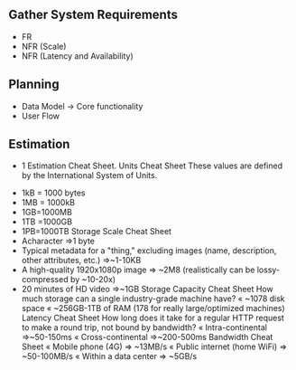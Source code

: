 ## Gather System Requirements
- FR
- NFR (Scale)
- NFR (Latency and Availability)

## Planning
- Data Model -> Core functionality
- User Flow

## Estimation
- 1 Estimation Cheat Sheet.
Units Cheat Sheet
These values are defined by the International System of Units.
* 1kB = 1000 bytes
* 1MB = 1000kB
* 1GB=1000MB
* 1TB =1000GB
* 1PB=1000TB
Storage Scale Cheat Sheet
* Acharacter
=>1 byte
* Typical metadata for a "thing," excluding images (name, description, other attributes, etc.)
=>~1-10KB
* A high-quality 1920x1080p image
=> ~2M8 (realistically can be lossy-compressed by ~10-20x)
* 20 minutes of HD video
=>~1GB
Storage Capacity Cheat Sheet
How much storage can a single industry-grade machine have?
« ~1078 disk space
« ~256GB-1TB of RAM (178 for really large/optimized machines)
Latency Cheat Sheet
How long does it take for a regular HTTP request to make a round trip, not bound by bandwidth?
« Intra-continental
=>~50-150ms
« Cross-continental
=>~200-500ms
Bandwidth Cheat Sheet
« Mobile phone (4G)
=> ~13MB/s
« Public internet (home WiFi)
=> ~50-100MB/s
« Within a data center
=> ~5GB/s
